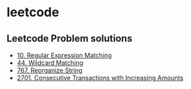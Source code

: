# leetcode
## Leetcode Problem solutions

- [10. Regular Expression Matching](python/RegExpMatching.py)
- [44. Wildcard Matching](python/WildcardMatching.py)
- [767. Reorganize String](python/ReorganiseString.py)
- [2701. Consecutive Transactions with Increasing Amounts](sql/consecutive_transactions.sql)
